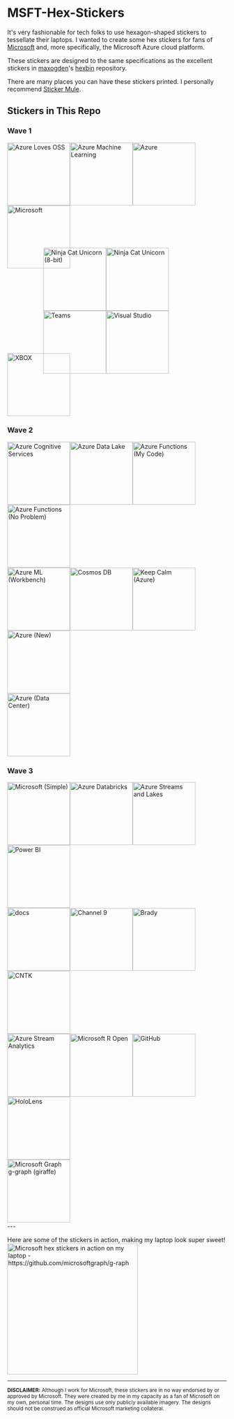 # MSFT-Hex-Stickers

It's very fashionable for tech folks to use hexagon-shaped stickers to tessellate their laptops.
I wanted to create some hex stickers for fans of [Microsoft](https://github.com/microsoft) and, more specifically,
the Microsoft Azure cloud platform.

These stickers are designed to the same specifications as the excellent stickers in
[maxogden](https://github.com/maxogden)'s [hexbin](https://github.com/maxogden/hexbin) repository.

There are many places you can have these stickers printed.  I personally recommend [Sticker Mule](https://www.stickermule.com/uses/hexagon-stickers).

## Stickers in This Repo
### Wave 1
<div>
<img height="144" alt="Azure Loves OSS" src="https://github.com/AnalyticJeremy/MSFT-Hex-Stickers/raw/master/Wave 1/Azure Loves OSS.svg?sanitize=true" /><img height="144" alt="Azure Machine Learning" src="https://github.com/AnalyticJeremy/MSFT-Hex-Stickers/raw/master/Wave 1/Azure Machine Learning.svg?sanitize=true" /><img height="144" alt="Azure" src="https://github.com/AnalyticJeremy/MSFT-Hex-Stickers/raw/master/Wave 1/Azure.svg?sanitize=true" /><img height="144" alt="Microsoft" src="https://github.com/AnalyticJeremy/MSFT-Hex-Stickers/raw/master/Wave 1/Microsoft.svg?sanitize=true" />
</div>
<div style="padding-left: 0.865in; margin-top: -0.49in;">
<img height="144" alt="Ninja Cat Unicorn (8-bit)" src="https://github.com/AnalyticJeremy/MSFT-Hex-Stickers/raw/master/Wave 1/Ninja Cat Unicorn (8-bit).svg?sanitize=true" /><img height="144" alt="Ninja Cat Unicorn" src="https://cdn.rawgit.com/AnalyticJeremy/MSFT-Hex-Stickers/56e29df5/Ninja%20Cat%20Unicorn.svg" /><img height="144" alt="Teams" src="https://github.com/AnalyticJeremy/MSFT-Hex-Stickers/raw/master/Wave 1/Teams.svg?sanitize=true" /><img height="144" alt="Visual Studio" src="https://github.com/AnalyticJeremy/MSFT-Hex-Stickers/raw/master/Wave 1/Visual Studio.svg?sanitize=true" />
</div>
<div style="margin-top: -0.49in;">
<img height="144" alt="XBOX" src="https://github.com/AnalyticJeremy/MSFT-Hex-Stickers/raw/master/Wave 1/XBOX.svg?sanitize=true" />
</div>

### Wave 2
<div>
<img height="144" alt="Azure Cognitive Services" src="https://github.com/AnalyticJeremy/MSFT-Hex-Stickers/raw/master/Wave 2/Azure Cognitive Services.svg?sanitize=true" /><img height="144" alt="Azure Data Lake" src="https://github.com/AnalyticJeremy/MSFT-Hex-Stickers/raw/master/Wave 2/Azure Data Lake.svg?sanitize=true" /><img height="144" alt="Azure Functions (My Code)" src="https://github.com/AnalyticJeremy/MSFT-Hex-Stickers/raw/master/Wave 2/Azure Functions (My Code).svg?sanitize=true" /><img height="144" alt="Azure Functions (No Problem)" src="https://github.com/AnalyticJeremy/MSFT-Hex-Stickers/raw/master/Wave 2/Azure Functions (No Problem).svg?sanitize=true" />
</div>
<div>
<img height="144" alt="Azure ML (Workbench)" src="https://github.com/AnalyticJeremy/MSFT-Hex-Stickers/raw/master/Wave 2/Azure ML (Workbench).svg?sanitize=true" /><img height="144" alt="Cosmos DB" src="https://github.com/AnalyticJeremy/MSFT-Hex-Stickers/raw/master/Wave 2/Cosmos DB.svg?sanitize=true" /><img height="144" alt="Keep Calm (Azure)" src="https://github.com/AnalyticJeremy/MSFT-Hex-Stickers/raw/master/Wave 2/Keep Calm (Azure).svg?sanitize=true" /><img height="144" alt="Azure (New)" src="https://github.com/AnalyticJeremy/MSFT-Hex-Stickers/raw/master/Wave 2/Azure (New).svg?sanitize=true" />
</div>
<div>
<img height="144" alt="Azure (Data Center)" src="https://github.com/AnalyticJeremy/MSFT-Hex-Stickers/raw/master/Wave 2/Azure (Data Center).svg?sanitize=true" />
</div>

### Wave 3
<div>
<img height="144" alt="Microsoft (Simple)" src="https://github.com/AnalyticJeremy/MSFT-Hex-Stickers/raw/master/Wave 3/Microsoft (Simple).svg?sanitize=true" /><img height="144" alt="Azure Databricks" src="https://github.com/AnalyticJeremy/MSFT-Hex-Stickers/raw/master/Wave 3/Azure Databricks.svg?sanitize=true" /><img height="144" alt="Azure Streams and Lakes" src="https://github.com/AnalyticJeremy/MSFT-Hex-Stickers/raw/master/Wave 3/Azure Streams and Lakes.svg?sanitize=true" /><img height="144" alt="Power BI" src="https://github.com/AnalyticJeremy/MSFT-Hex-Stickers/raw/master/Wave 3/Power BI.svg?sanitize=true" />
</div>
<div>
<img height="144" alt="docs" src="https://github.com/AnalyticJeremy/MSFT-Hex-Stickers/raw/master/Wave 3/docs.svg?sanitize=true" /><img height="144" alt="Channel 9" src="https://github.com/AnalyticJeremy/MSFT-Hex-Stickers/raw/master/Wave 3/Channel 9.svg?sanitize=true" /><img height="144" alt="Brady" src="https://github.com/AnalyticJeremy/MSFT-Hex-Stickers/raw/master/Wave 3/Brady.svg?sanitize=true" /><img height="144" alt="CNTK" src="https://github.com/AnalyticJeremy/MSFT-Hex-Stickers/raw/master/Wave 3/CNTK.svg?sanitize=true" />
</div>
<div>
<img height="144" alt="Azure Stream Analytics" src="https://github.com/AnalyticJeremy/MSFT-Hex-Stickers/raw/master/Wave 3/Azure Stream Analytics.svg?sanitize=true" /><img height="144" alt="Microsoft R Open" src="https://github.com/AnalyticJeremy/MSFT-Hex-Stickers/raw/master/Wave 3/Microsoft R Open.svg?sanitize=true" /><img height="144" alt="GitHub" src="https://github.com/AnalyticJeremy/MSFT-Hex-Stickers/raw/master/Wave 3/GitHub.svg?sanitize=true" /><img height="144" alt="HoloLens" src="https://github.com/AnalyticJeremy/MSFT-Hex-Stickers/raw/master/Wave 3/HoloLens.svg?sanitize=true" />
</div>
<div>
<img height="144" alt="Microsoft Graph g-graph (giraffe)" src="https://github.com/AnalyticJeremy/MSFT-Hex-Stickers/raw/master/Wave 3/g-raph.svg?sanitize=true" />
</div>
---

Here are some of the stickers in action, making my laptop look super sweet!
<img height="300px" alt="Microsoft hex stickers in action on my laptop - https://github.com/microsoftgraph/g-raph" src="https://pbs.twimg.com/media/DJC6WooVAAAtjl0.jpg" />

---

<sub>**DISCLAIMER:** Although I work for Microsoft, these stickers are in no way endorsed by or approved
by Microsoft. They were created by me in my capacity as a fan of Microsoft on my own, personal time.  The designs
use only publicly available imagery.  The designs should not be construed as official Microsoft marketing collateral.</sub>
